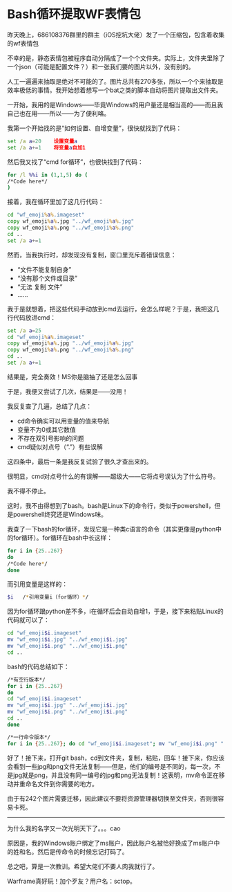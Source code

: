 # Bash循环提取WF表情包

昨天晚上，686108376群里的群主（iOS挖坑大佬）发了一个压缩包，包含着收集的wf表情包

不幸的是，静态表情包被程序自动分隔成了一个个文件夹。实际上，文件夹里除了一个json（可能是配置文件？）和一张我们要的图片以外，没有别的。

人工一遍遍来抽取是绝对不可能的了。图片总共有270多张，所以一个个来抽取是效率极低的事情。我开始想着想写一个bat之类的脚本自动将图片提取出文件夹。

一开始，我用的是Windows——毕竟Windows的用户量还是相当高的——而且我自己也在用——所以——为了便利咯。

我第一个开始找的是“如何设置、自增变量”，很快就找到了代码：

```cmd
set /a a=20    设置变量a
set /a a+=1    将变量a自加1
```

然后我又找了“cmd for循环”，也很快找到了代码：

```cmd
for /l %%i in (1,1,5) do (
/*Code here*/
)
```

接着，我在循环里加了这几行代码：

```cmd
cd "wf_emoji%a%.imageset"
copy wf_emoji%a%.jpg "../wf_emoji%a%.jpg"
copy wf_emoji%a%.png "../wf_emoji%a%.png"
cd ..
set /a a+=1
```

然而，当我执行时，却发现没有复制，窗口里充斥着错误信息：

* “文件不能复制自身”
* “没有那个文件或目录”
* “无法 复制 文件”
* ......

我于是就想着，把这些代码手动放到cmd去运行，会怎么样呢？于是，我把这几行代码放进cmd：

```cmd
set /a a=25
cd "wf_emoji%a%.imageset"
copy wf_emoji%a%.jpg "../wf_emoji%a%.jpg"
copy wf_emoji%a%.png "../wf_emoji%a%.png"
cd ..
set /a a+=1
```

结果是，完全奏效！<hide>MS你是脑抽了还是怎么回事</hide>

于是，我便又尝试了几次，结果是——没用！

我反复查了几遍，总结了几点：

* cd命令确实可以用变量的值来导航
* 变量不为0或其它数值
* 不存在双引号影响的问题
* cmd疑似对点号（“.”）有些误解

这四条中，最后一条是我反复试验了很久才查出来的。

很明显，cmd对点号什么的有误解——超级大——它将点号误认为了什么符号。

我不得不停止。

这时，我不由得想到了bash。bash是Linux下的命令行，类似于powershell，但是powershell终究还是Windows味。

我查了一下bash的for循环，发现它是一种类c语言的命令（其实更像是python中的for循环）。for循环在bash中长这样：

```bash
for i in {25..267}
do
/*Code here*/
done
```

而引用变量是这样的：

```bash
$i   /*引用变量i（for循环）*/
```

因为for循环跟python差不多，i在循环后会自动自增1，于是，接下来粘贴Linux的代码就可以了：

```bash
cd "wf_emoji$i.imageset"
mv "wf_emoji$i.jpg" "../wf_emoji$i.jpg"
mv "wf_emoji$i.png" "../wf_emoji$i.png"
cd ..
```

bash的代码总结如下：

```bash
/*有空行版本*/
for i in {25..267}
do
cd "wf_emoji$i.imageset"
mv "wf_emoji$i.jpg" "../wf_emoji$i.jpg"
mv "wf_emoji$i.png" "../wf_emoji$i.png"
cd ..
done

/*一行命令版本*/
for i in {25..267}; do cd "wf_emoji$i.imageset"; mv "wf_emoji$i.png" "../wf_emoji$i.png"; mv "wf_emoji$i.jpg" "../wf_emoji$i.jpg"; cd ..; done
```

好了！接下来，打开git bash，cd到文件夹，复制，粘贴，回车！接下来，你应该会看到一些jpg和png文件无法复制——但是，他们的编号是不同的，每一次，不是jpg就是png，并且没有同一编号的jpg和png无法复制！这表明，mv命令正在移动并重命名文件到你需要的地方。

由于有242个图片需要迁移，因此建议不要将资源管理器切换至文件夹，否则很容易卡死。

****

为什么我的名字又一次光明天下了。。。cao

原因是，我的Windows账户绑定了ms账户，因此账户名被恰好换成了ms账户中的姓和名。然后是传命令的时候忘记打码了。

总之吧，算是一次教训。希望大佬们不要人肉我就行了。

Warframe真好玩！加个歹友？用户名：sctop。